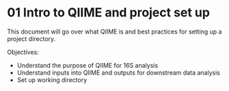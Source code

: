 # 01 Intro to QIIME and project set up
This document will go over what QIIME is and best practices for setting up a project directory.

Objectives:
- Understand the purpose of QIIME for 16S analysis
- Understand inputs into QIIME and outputs for downstream data analysis
- Set up working directory

